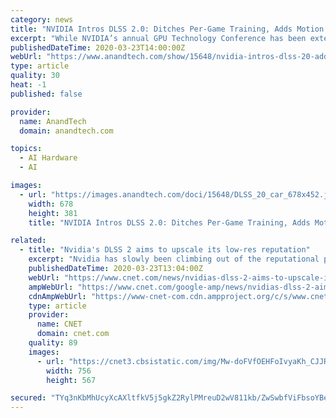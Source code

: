 ```yaml
---
category: news
title: "NVIDIA Intros DLSS 2.0: Ditches Per-Game Training, Adds Motion Vectors for Better Quality"
excerpt: "While NVIDIA’s annual GPU Technology Conference has been extensively dialed back and the bulk of NVIDIA ... This morning NVIDIA is finally taking the wraps off of their DLSS 2.0 technology, which the company is shipping as a major update to their earlier AI-upscaling tech. Responding to both competitive pressure and the realization of ..."
publishedDateTime: 2020-03-23T14:00:00Z
webUrl: "https://www.anandtech.com/show/15648/nvidia-intros-dlss-20-adds-motion-vectors"
type: article
quality: 30
heat: -1
published: false

provider:
  name: AnandTech
  domain: anandtech.com

topics:
  - AI Hardware
  - AI

images:
  - url: "https://images.anandtech.com/doci/15648/DLSS_20_car_678x452.jpg"
    width: 678
    height: 381
    title: "NVIDIA Intros DLSS 2.0: Ditches Per-Game Training, Adds Motion Vectors for Better Quality"

related:
  - title: "Nvidia's DLSS 2 aims to upscale its low-res reputation"
    excerpt: "Nvidia has slowly been climbing out of the reputational pit it dug with the initial release of DLSS, its AI-enhanced technology for upscaling games to run on higher-resolution displays without visual or framerate compromises."
    publishedDateTime: 2020-03-23T13:04:00Z
    webUrl: "https://www.cnet.com/news/nvidias-dlss-2-aims-to-upscale-its-low-res-reputation/"
    ampWebUrl: "https://www.cnet.com/google-amp/news/nvidias-dlss-2-aims-to-upscale-its-low-res-reputation/"
    cdnAmpWebUrl: "https://www-cnet-com.cdn.ampproject.org/c/s/www.cnet.com/google-amp/news/nvidias-dlss-2-aims-to-upscale-its-low-res-reputation/"
    type: article
    provider:
      name: CNET
      domain: cnet.com
    quality: 89
    images:
      - url: "https://cnet3.cbsistatic.com/img/Mw-doFVfOEHFoIvyaKh_CJJRUms=/756x567/right/middle/2020/03/22/6c4d0e24-e46c-4b83-82e7-06d4766bdd06/nvidia-dlss-2.png"
        width: 756
        height: 567

secured: "TYq3nKbMhUcyXcAXltfkV5j5gkZ2RylPMreuD2wV811kb/ZwSwbfViFbsoYBedXQ8EGSl6IaQOr7Txlo7k9O3QmRf1C0MvkpVcTEGS/lcYC7USnqPT/yZNDxJxqHfI0S6SSD9OFjAkCBLBMwRgkrTwRQ5MDnMqqeLrzxZmR8lg2yAjMIU56lB8oX2UFuhndpiv50cZIIBt0swanyor6EsFVMHUgbMEyh2h6lymTpi6dD+Mo/ZdXT6aYdl9+AjEN+LgR9ACElbr/RGAGDEdoczldDRzeG4nUubmbej+Az3Y4RO0ouzfwX6wItRtrXKWju;1bYVxh0YWu1eFW5Zb15BpA=="
---
```


